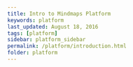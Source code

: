 ```yaml
---
title: Intro to Mindmaps Platform
keywords: platform
last_updated: August 18, 2016
tags: [platform]
sidebar: platform_sidebar
permalink: /platform/introduction.html
folder: platform
---
```

